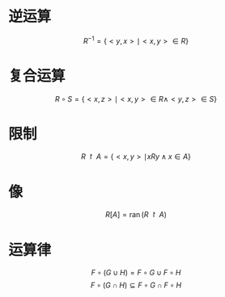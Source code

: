 # 逆运算

$$ R^{-1} = \{<y,x> \mid <x, y> \in R\} $$
# 复合运算

$$R\circ S = \{<x,z> \mid <x, y>\in R \land <y,z> \in S \}$$
# 限制

$$R\upharpoonright A = \{<x,y> \mid xRy \land x\in A\}$$
# 像

$$ R[A] = \operatorname{ran}(R \upharpoonright A)$$

# 运算律

$$ F\circ (G \cup H) = F \circ G \cup F \circ H$$
$$ F\circ (G \cap H) \subseteq F \circ G \cap F \circ H$$